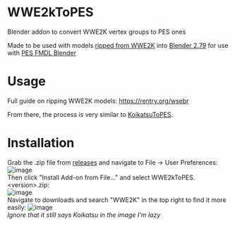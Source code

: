 # WWE2kToPES
Blender addon to convert WWE2K vertex groups to PES ones 

Made to be used with models [ripped from WWE2K](https://rentry.org/wsebr) into [Blender 2.79](https://www.blender.org/download/releases/2-79/) for use with [PES FMDL Blender](https://github.com/the4chancup/pes-fmdl-blender)

# Usage
Full guide on ripping WWE2K models: https://rentry.org/wsebr

From there, the process is very similar to [KoikatsuToPES](https://github.com/MFGood/KoikatsuToPES#Usage).

# Installation
Grab the .zip file from [releases](https://github.com/MFGood/WWE2kToPES/releases/latest) and navigate to File -> User Preferences:<br>
![image](https://user-images.githubusercontent.com/98861097/199644934-b1497343-be3d-4716-9a0a-dce3c087cb38.png)<br>
Then click "Install Add-on from File..." and select WWE2kToPES.\<version\>.zip:<br>
![image](https://user-images.githubusercontent.com/98861097/199645002-8f97f628-22f6-4c16-ae79-38e2d27fb657.png)<br>
Navigate to downloads and search "WWE2K" in the top right to find it more easily:
![image](https://user-images.githubusercontent.com/98861097/199645262-fffc5d23-c2f5-40b9-bc67-2f6fad1dfbbe.png)<br>
*Ignore that it still says Koikatsu in the image I'm lazy*
